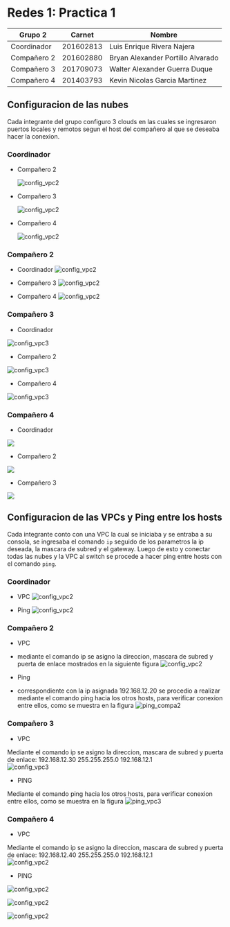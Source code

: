# Redes 1: Practica 1 
|Grupo 2| Carnet | Nombre |
| --- | --- | --- |
| Coordinador | 201602813 | Luis Enrique Rivera Najera |
| Compañero 2 | 201602880  | Bryan Alexander Portillo Alvarado  |
| Compañero 3 | 201709073 | Walter Alexander Guerra Duque |
| Compañero 4 | 201403793 | Kevin Nicolas Garcia Martinez |

## Configuracion de las nubes
Cada integrante del grupo configuro 3 clouds en las cuales se ingresaron puertos locales y remotos segun el host del compañero al que se deseaba hacer la conexion.
### Coordinador
- Compañero 2

  ![config_vpc2](./src/img/LUIS_BRAYAN.jpg)

- Compañero 3

  ![config_vpc2](./src/img/LUISWALTER.jpg)

- Compañero 4

  ![config_vpc2](./src/img/LUISKEVIN.jpg)

### Compañero 2
- Coordinador
![config_vpc2](./src/img/cloud_coordinador_201602880.jpeg)

- Compañero 3
![config_vpc2](./src/img/cloud_walter_201602880.jpeg)


- Compañero 4
![config_vpc2](./src/img/cloud_kevin_201602880.jpeg)



### Compañero 3
- Coordinador

![config_vpc3](./src/img/cloud_luis_201709073.jpeg)


- Compañero 2

![config_vpc3](./src/img/cloud_bryan_201709073.jpeg)


- Compañero 4

![config_vpc3](./src/img/cloud_kevin_201709073.jpeg)


### Compañero 4
- Coordinador

![](./src/img/c4_coordinador_cloud.png)


- Compañero 2

![](./src/img/c4_brayan_cloud.png)


- Compañero 3

![](./src/img/c4_alexcloud.png)


## Configuracion de las VPCs y Ping entre los hosts
Cada integrante conto con una VPC la cual se iniciaba y se entraba a su consola, se ingresaba el comando `ip` seguido de los parametros la ip deseada, la mascara de subred y el gateway. Luego de esto y conectar todas las nubes y la VPC al switch se procede a hacer ping entre hosts con el comando `ping`.
### Coordinador

- VPC
 ![config_vpc2](./src/img/vpc.jpg)

- Ping
 ![config_vpc2](./src/img/pingluis.jpg)

### Compañero 2

- VPC
- mediante el comando ip se asigno la direccion, mascara de subred y puerta de enlace mostrados en la siguiente figura
![config_vpc2](./src/img/config_201602880.jpg)

- Ping
- correspondiente con la ip asignada 192.168.12.20 se procedio a realizar mediante el comando ping hacia los otros hosts, para verificar conexion entre ellos, como se muestra en la figura
![ping_compa2](./src/img/ping_201602880.jpeg)

### Compañero 3

- VPC 

Mediante el comando ip se asigno la direccion, mascara de subred y puerta de enlace: 192.168.12.30 255.255.255.0 192.168.12.1  
![config_vpc3](./src/img/config_201709073.jpeg)

- PING

Mediante el comando ping hacia los otros hosts, para verificar conexion entre ellos, como se muestra en la figura
![ping_vpc3](./src/img/ping_201709073.jpeg)

### Compañero 4

- VPC

Mediante el comando ip se asigno la direccion, mascara de subred y puerta de enlace: 192.168.12.40 255.255.255.0 192.168.12.1  
![config_vpc2](./src/img/c4_vpc.png)


- PING

![config_vpc2](./src/img/c4_ping1.png)

![config_vpc2](./src/img/c4_ping2.png)

![config_vpc2](./src/img/c4_ping3.png)
